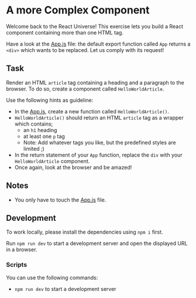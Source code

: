 # A more Complex Component

Welcome back to the React Universe! This exercise lets you build a React component containing more than one HTML tag.

Have a look at the [App.js](./src/App.js) file: the default export function called `App` returns a `<div>` which wants to be replaced. Let us comply with its request!

## Task

Render an HTML `article` tag containing a heading and a paragraph to the browser. To do so, create a component called `HelloWorldArticle`.

Use the following hints as guideline:

- In the [App.js](src/App.js), create a new function called `HelloWorldArticle()`.
- `HelloWorldArticle()` should return an HTML `article` tag as a wrapper which contains;
  - an `h1` heading
  - at least one `p` tag
  - Note: Add whatever tags you like, but the predefined styles are limited ;)
- In the return statement of your `App` function, replace the `div` with your `HelloWorldArticle` component.
- Once again, look at the browser and be amazed!

## Notes

- You only have to touch the [App.js](src/App.js) file.

## Development

To work locally, please install the dependencies using `npm i` first.

Run `npm run dev` to start a development server and open the displayed URL in a browser.



### Scripts

You can use the following commands:

- `npm run dev` to start a development server
